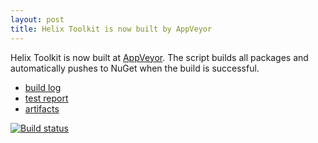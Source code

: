 ```yaml
---
layout: post
title: Helix Toolkit is now built by AppVeyor
---
```


Helix Toolkit is now built at [AppVeyor][appveyor].
The script builds all packages and automatically pushes to NuGet when the build is successful.

- [build log][build]
- [test report][tests]
- [artifacts][artifacts]

[![Build status](https://ci.appveyor.com/api/projects/status/tmqafdk9p7o98gw7)](https://ci.appveyor.com/project/objorke/helix-toolkit)

[build]: http://ci.appveyor.com/project/objorke/helix-toolkit
[tests]: https://ci.appveyor.com/project/objorke/helix-toolkit/build/tests
[artifacts]: https://ci.appveyor.com/project/objorke/helix-toolkit/build/artifacts
[appveyor]: http://appveyor.com/
[ci]: http://en.wikipedia.org/wiki/Continuous_integration

